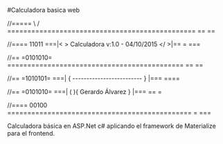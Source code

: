 #Calculadora basica web

//===== \ / =============================================== == ==

//==== 11011 ===|< > Calculadora v:1.0 - 04/10/2015 </ >|== = ===

//== =0101010= ============================================ == ==

//== =1010101= ===|    { ------------------------- }    |=== ====

//== =0101010= ===|        ( ){ Gerardo Álvarez }       |=== == =

//==== 00100 ============================================== = ===

Calculadora básica en ASP.Net c# aplicando el framework de Materialize para el frontend.
